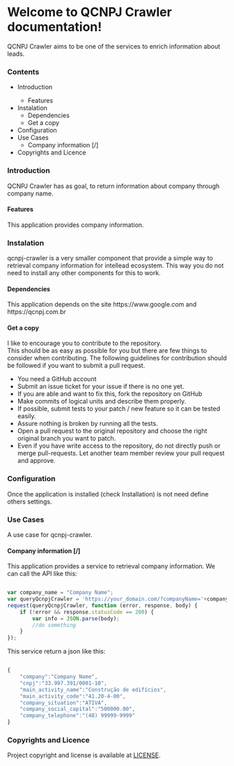 <h1>Welcome to QCNPJ Crawler documentation!</h1>
QCNPJ Crawler aims to be one of the services to enrich information about leads.

<h3>Contents</h3>
<ul>
  <li>Introduction</li>
    <ul>
      <li>Features</li>
    </ul>
  <li>Instalation
    <ul>
      <li>Dependencies</li>
      <li>Get a copy</li>
    </ul>
  </li>
  <li>Configuration
  <li>Use Cases
    <ul>
      <li>Company information [/]</li>
    </ul>
  </li>
  <li>Copyrights and Licence</li>
</ul>
<h3>Introduction</h3>
QCNPJ Crawler has as goal, to return information about company through company name.
<h4>Features</h4>
This application provides company information.
<h3>Instalation</h3>
qcnpj-crawler is a very smaller component that provide a simple way to retrieval company information for intellead ecosystem.
This way you do not need to install any other components for this to work.
<h4>Dependencies</h4>
This application depends on the site https://www.google.com and https://qcnpj.com.br
<h4>Get a copy</h4>
I like to encourage you to contribute to the repository.<br>
This should be as easy as possible for you but there are few things to consider when contributing. The following guidelines for contribution should be followed if you want to submit a pull request.
<ul>
  <li>You need a GitHub account</li>
  <li>Submit an issue ticket for your issue if there is no one yet.</li>
  <li>If you are able and want to fix this, fork the repository on GitHub</li>
  <li>Make commits of logical units and describe them properly.</li>
  <li>If possible, submit tests to your patch / new feature so it can be tested easily.</li>
  <li>Assure nothing is broken by running all the tests.</li>
  <li>Open a pull request to the original repository and choose the right original branch you want to patch.</li>
  <li>Even if you have write access to the repository, do not directly push or merge pull-requests. Let another team member review your pull request and approve.</li>
</ul>
<h3>Configuration</h3>
Once the application is installed (check Installation) is not need define others settings. 
<h3>Use Cases</h3>
A use case for qcnpj-crawler.
<h4>Company information [/]</h4>
This application provides a service to retrieval company information.
We can call the API like this:


```javascript

var company_name = "Company Name";
var queryQcnpjCrawler = 'https://your_domain.com/?companyName='+company_name;
request(queryQcnpjCrawler, function (error, response, body) {
    if (!error && response.statusCode == 200) {
        var info = JSON.parse(body);
        //do something
    }
});


```


This service return a json like this:


```javascript

{
    "company":"Company Name",
    "cnpj":"33.997.391/0001-10",
    "main_activity_name":"Construção de edifícios",
    "main_activity_code":"41.20-4-00",
    "company_situation":"ATIVA",
    "company_social_capital":"500000.00",
    "company_telephone":"(48) 99999-9999"
}

```


<h3>Copyrights and Licence</h3>
Project copyright and license is available at <a href="https://github.com/intellead/qcnpj-crawler/blob/master/LICENSE">LICENSE</a>.
